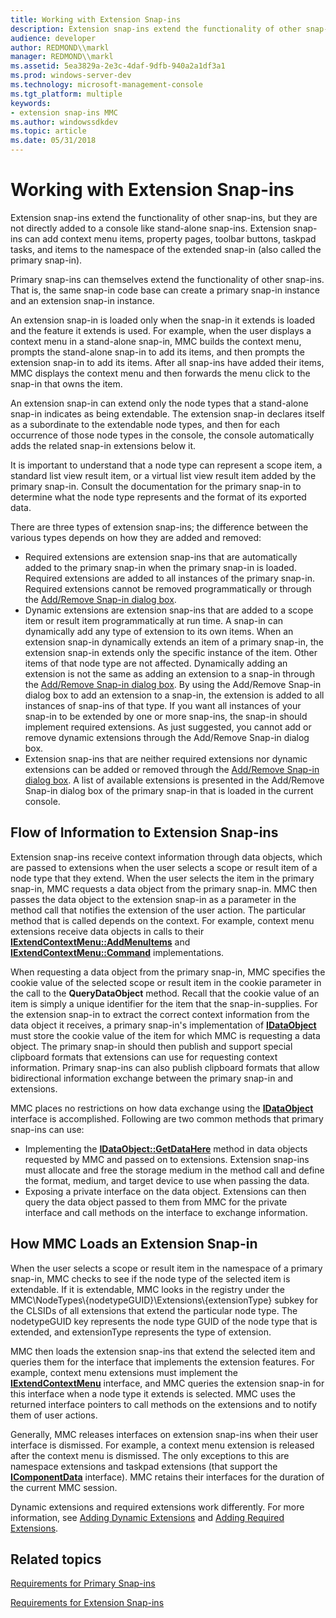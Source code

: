```yaml
---
title: Working with Extension Snap-ins
description: Extension snap-ins extend the functionality of other snap-ins, but they are not directly added to a console like stand-alone snap-ins.
audience: developer
author: REDMOND\\markl
manager: REDMOND\\markl
ms.assetid: 5ea3829a-2e3c-4daf-9dfb-940a2a1df3a1
ms.prod: windows-server-dev
ms.technology: microsoft-management-console
ms.tgt_platform: multiple
keywords:
- extension snap-ins MMC
ms.author: windowssdkdev
ms.topic: article
ms.date: 05/31/2018
---
```


# Working with Extension Snap-ins

Extension snap-ins extend the functionality of other snap-ins, but they are not directly added to a console like stand-alone snap-ins. Extension snap-ins can add context menu items, property pages, toolbar buttons, taskpad tasks, and items to the namespace of the extended snap-in (also called the primary snap-in).

Primary snap-ins can themselves extend the functionality of other snap-ins. That is, the same snap-in code base can create a primary snap-in instance and an extension snap-in instance.

An extension snap-in is loaded only when the snap-in it extends is loaded and the feature it extends is used. For example, when the user displays a context menu in a stand-alone snap-in, MMC builds the context menu, prompts the stand-alone snap-in to add its items, and then prompts the extension snap-in to add its items. After all snap-ins have added their items, MMC displays the context menu and then forwards the menu click to the snap-in that owns the item.

An extension snap-in can extend only the node types that a stand-alone snap-in indicates as being extendable. The extension snap-in declares itself as a subordinate to the extendable node types, and then for each occurrence of those node types in the console, the console automatically adds the related snap-in extensions below it.

It is important to understand that a node type can represent a scope item, a standard list view result item, or a virtual list view result item added by the primary snap-in. Consult the documentation for the primary snap-in to determine what the node type represents and the format of its exported data.

There are three types of extension snap-ins; the difference between the various types depends on how they are added and removed:

-   Required extensions are extension snap-ins that are automatically added to the primary snap-in when the primary snap-in is loaded. Required extensions are added to all instances of the primary snap-in. Required extensions cannot be removed programmatically or through the [Add/Remove Snap-in dialog box](add-remove-snap-in-dialog-box.md).
-   Dynamic extensions are extension snap-ins that are added to a scope item or result item programmatically at run time. A snap-in can dynamically add any type of extension to its own items. When an extension snap-in dynamically extends an item of a primary snap-in, the extension snap-in extends only the specific instance of the item. Other items of that node type are not affected. Dynamically adding an extension is not the same as adding an extension to a snap-in through the [Add/Remove Snap-in dialog box](add-remove-snap-in-dialog-box.md). By using the Add/Remove Snap-in dialog box to add an extension to a snap-in, the extension is added to all instances of snap-ins of that type. If you want all instances of your snap-in to be extended by one or more snap-ins, the snap-in should implement required extensions. As just suggested, you cannot add or remove dynamic extensions through the Add/Remove Snap-in dialog box.
-   Extension snap-ins that are neither required extensions nor dynamic extensions can be added or removed through the [Add/Remove Snap-in dialog box](add-remove-snap-in-dialog-box.md). A list of available extensions is presented in the Add/Remove Snap-in dialog box of the primary snap-in that is loaded in the current console.

## Flow of Information to Extension Snap-ins

Extension snap-ins receive context information through data objects, which are passed to extensions when the user selects a scope or result item of a node type that they extend. When the user selects the item in the primary snap-in, MMC requests a data object from the primary snap-in. MMC then passes the data object to the extension snap-in as a parameter in the method call that notifies the extension of the user action. The particular method that is called depends on the context. For example, context menu extensions receive data objects in calls to their [**IExtendContextMenu::AddMenuItems**](/windows/desktop/api/Mmc/nf-mmc-iextendcontextmenu-addmenuitems) and [**IExtendContextMenu::Command**](/windows/desktop/api/Mmc/nf-mmc-iextendcontextmenu-command) implementations.

When requesting a data object from the primary snap-in, MMC specifies the cookie value of the selected scope or result item in the cookie parameter in the call to the **QueryDataObject** method. Recall that the cookie value of an item is simply a unique identifier for the item that the snap-in-supplies. For the extension snap-in to extract the correct context information from the data object it receives, a primary snap-in's implementation of [**IDataObject**](https://www.bing.com/search?q=**IDataObject**) must store the cookie value of the item for which MMC is requesting a data object. The primary snap-in should then publish and support special clipboard formats that extensions can use for requesting context information. Primary snap-ins can also publish clipboard formats that allow bidirectional information exchange between the primary snap-in and extensions.

MMC places no restrictions on how data exchange using the [**IDataObject**](https://www.bing.com/search?q=**IDataObject**) interface is accomplished. Following are two common methods that primary snap-ins can use:

-   Implementing the [**IDataObject::GetDataHere**](https://www.bing.com/search?q=**IDataObject::GetDataHere**) method in data objects requested by MMC and passed on to extensions. Extension snap-ins must allocate and free the storage medium in the method call and define the format, medium, and target device to use when passing the data.
-   Exposing a private interface on the data object. Extensions can then query the data object passed to them from MMC for the private interface and call methods on the interface to exchange information.

## How MMC Loads an Extension Snap-in

When the user selects a scope or result item in the namespace of a primary snap-in, MMC checks to see if the node type of the selected item is extendable. If it is extendable, MMC looks in the registry under the MMC\\NodeTypes\\{nodetypeGUID}\\Extensions\\{extensionType} subkey for the CLSIDs of all extensions that extend the particular node type. The nodetypeGUID key represents the node type GUID of the node type that is extended, and extensionType represents the type of extension.

MMC then loads the extension snap-ins that extend the selected item and queries them for the interface that implements the extension features. For example, context menu extensions must implement the [**IExtendContextMenu**](/windows/desktop/api/Mmc/nn-mmc-iextendcontextmenu) interface, and MMC queries the extension snap-in for this interface when a node type it extends is selected. MMC uses the returned interface pointers to call methods on the extensions and to notify them of user actions.

Generally, MMC releases interfaces on extension snap-ins when their user interface is dismissed. For example, a context menu extension is released after the context menu is dismissed. The only exceptions to this are namespace extensions and taskpad extensions (that support the [**IComponentData**](/windows/desktop/api/Mmc/nn-mmc-icomponentdata) interface). MMC retains their interfaces for the duration of the current MMC session.

Dynamic extensions and required extensions work differently. For more information, see [Adding Dynamic Extensions](adding-dynamic-extensions.md) and [Adding Required Extensions](adding-required-extensions.md).

## Related topics

<dl> <dt>

[Requirements for Primary Snap-ins](requirements-for-primary-snap-ins.md)
</dt> <dt>

[Requirements for Extension Snap-ins](requirements-for-extension-snap-ins.md)
</dt> </dl>

 

 





